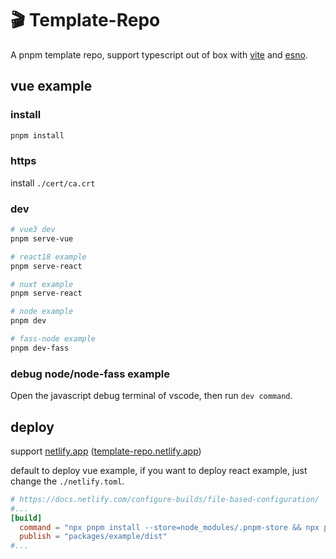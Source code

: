 # 🎬 Template-Repo

A pnpm template repo, support typescript out of box with [vite](https://github.com/vitejs/vite) and [esno](https://github.com/esbuild-kit/esno).

## vue example

### install

```sh
pnpm install
```

### https

install `./cert/ca.crt`

### dev

```sh
# vue3 dev
pnpm serve-vue

# react18 example
pnpm serve-react

# nuxt example
pnpm serve-react

# node example
pnpm dev

# fass-node example
pnpm dev-fass
```

### debug node/node-fass example

Open the javascript debug terminal of vscode, then run `dev command`.

## deploy

support [netlify.app](https://netlify.app) ([template-repo.netlify.app](https://template-repo.netlify.app))

default to deploy vue example, if you want to deploy react example, just change the `./netlify.toml`.

```toml
# https://docs.netlify.com/configure-builds/file-based-configuration/
#...
[build]
  command = "npx pnpm install --store=node_modules/.pnpm-store && npx pnpm build"
  publish = "packages/example/dist"
#...
```
